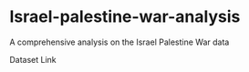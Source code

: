 # Israel-palestine-war-analysis
A comprehensive analysis on the Israel Palestine War data

Dataset Link
